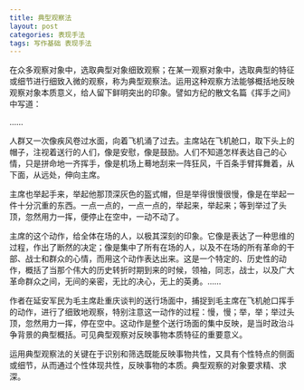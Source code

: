 ```yaml
---
title: 典型观察法
layout: post
categories: 表现手法
tags: 写作基础 表现手法
---
```


在众多观察对象中，选取典型对象细致观察；在某一观察对象中，选取典型的特征或细节进行细致入微的观察，称为典型观察法。运用这种观察方法能够概括地反映观察对象本质意义，给人留下鲜明突出的印象。譬如方纪的散文名篇《挥手之间》中写道：

……

人群又一次像疾风卷过水面，向着飞机涌了过去。主席站在飞机舱口，取下头上的帽子，注视着送行的人们，像是安慰，像是鼓励。人们不知道怎样表达自己的心情，只是拼命地一齐挥手，像是机场上蓦地刮来一阵狂风，千百条手臂挥舞着，从下面，从远处，伸向主席。

主席也举起手来，举起他那顶深灰色的盔式帽，但是举得很慢很慢，像是在举起一件十分沉重的东西。一点一点的，一点一点的，举起来，举起来；等到举过了头顶，忽然用力一挥，便停止在空中，一动不动了。

主席的这个动作，给全体在场的人，以极其深刻的印象。它像是表达了一种思维的过程，作出了断然的决定；像是集中了所有在场的人，以及不在场的所有革命的干部、战士和群众的心情，而用这个动作表达出来。这是一个特定的、历史性的动作，概括了当那个伟大的历史转折时期到来的时候，领袖，同志，战士，以及广大革命群众之间，无间的亲密，无比的决心，无上的英勇。……

作者在延安军民为毛主席赴重庆谈判的送行场面中，捕捉到毛主席在飞机舱口挥手的动作，进行了细致地观察，特别注意这一动作的过程：慢，慢；举，举；举过头顶，忽然用力一挥，停在空中。这动作是整个送行场面的集中反映，是当时政治斗争背景的典型概括。可见典型观察对反映事物本质特征的重要意义。

运用典型观察法的关键在于识别和筛选既能反映事物共性，又具有个性特点的侧面或细节，从而通过个性体现共性，反映事物的本质。典型观察的对象要求精、求深。 